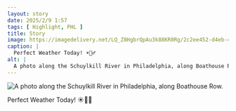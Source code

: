 ```yaml
---
layout: story
date: 2025/2/9 1:57
tags: [ Highlight, PHL ]
title: Story
image: https://imagedelivery.net/LQ_Z8HgbrQpAu3k88KR0Rg/2c2ee452-d4eb-4ede-9bc7-044afab85500/public
caption: |
  Perfect Weather Today! ☀️🏃‍♂️
alt: |
  A photo along the Schuylkill River in Philadelphia, along Boathouse Row.
---
```



![A photo along the Schuylkill River in Philadelphia, along Boathouse Row.](https://imagedelivery.net/LQ_Z8HgbrQpAu3k88KR0Rg/2c2ee452-d4eb-4ede-9bc7-044afab85500/public)

Perfect Weather Today! ☀️🏃‍♂️
